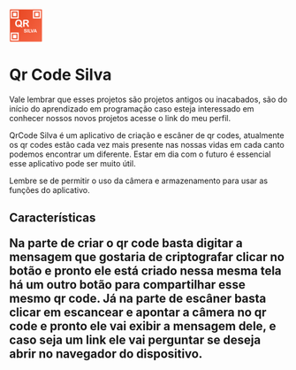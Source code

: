 ![]( https://github.com/Silva-Tech-Souza/Android-app-QrCode/blob/main/icone_play_qr%20(1).png) 
# Qr Code Silva

Vale lembrar que esses projetos são projetos antigos ou inacabados, são do início do aprendizado em programação caso esteja interessado em conhecer nossos novos projetos acesse o link do meu perfil. 

QrCode Silva é um aplicativo de criação e escâner de qr codes, atualmente os qr codes estão cada vez mais presente nas nossas vidas em cada canto podemos encontrar um diferente. Estar em dia com o futuro é essencial esse aplicativo pode ser muito útil.

Lembre se de permitir o uso da câmera e armazenamento para usar as funções do aplicativo.

<h2>Características

Na parte de criar o qr code basta digitar a mensagem que gostaria de criptografar clicar no botão e pronto ele está criado nessa mesma tela há um outro botão para compartilhar esse mesmo qr code. Já na parte de escâner basta clicar em escancear e apontar a câmera no qr code e pronto ele vai exibir a mensagem dele, e caso seja um link ele vai perguntar se deseja abrir no navegador do dispositivo.
